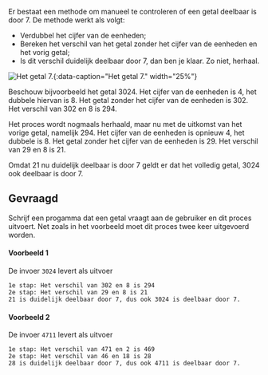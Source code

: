 Er bestaat een methode om manueel te controleren of een getal deelbaar is door 7. De methode werkt als volgt:

- Verdubbel het cijfer van de eenheden;
- Bereken het verschil van het getal zonder het cijfer van de eenheden en het vorig getal;
- Is dit verschil duidelijk deelbaar door 7, dan ben je klaar. Zo niet, herhaal.

![Het getal 7.](media/alejandro-barba.jpg "Foto door Alejandro Barba op Unsplash."){:data-caption="Het getal 7." width="25%"}

Beschouw bijvoorbeeld het getal 3024. Het cijfer van de eenheden is 4, het dubbele hiervan is 8. Het getal zonder het cijfer van de eenheden is 302. Het verschil van 302 en 8 is 294.

Het proces wordt nogmaals herhaald, maar nu met de uitkomst van het vorige getal, namelijk 294. Het cijfer van de eenheden is opnieuw 4, het dubbele is 8. Het getal zonder het cijfer van de eenheden is 29. Het verschil van 29 en 8 is 21. 

Omdat 21 nu duidelijk deelbaar is door 7 geldt er dat het volledig getal, 3024 ook deelbaar is door 7.

## Gevraagd
Schrijf een progamma dat een getal vraagt aan de gebruiker en dit proces uitvoert. Net zoals in het voorbeeld moet dit proces twee keer uitgevoerd worden.

#### Voorbeeld 1
De invoer `3024` levert als uitvoer
```
1e stap: Het verschil van 302 en 8 is 294
2e stap: Het verschil van 29 en 8 is 21
21 is duidelijk deelbaar door 7, dus ook 3024 is deelbaar door 7.
```

#### Voorbeeld 2
De invoer `4711` levert als uitvoer
```
1e stap: Het verschil van 471 en 2 is 469
2e stap: Het verschil van 46 en 18 is 28
28 is duidelijk deelbaar door 7, dus ook 4711 is deelbaar door 7.
```
